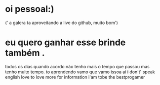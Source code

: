 # oi pessoal:)
(' a galera ta aproveitando a live  do github, muito bom')
# eu quero ganhar esse brinde também .
todos os dias quando acordo não tenho mais o tempo que passou mas tenho muito tempo.
to aprendendo vamo que vamo issoa ai
i don't' speak english
love to love 
more for information
i'am tobe the bestprogamer
